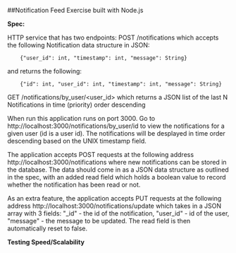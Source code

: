 ##Notification Feed Exercise built with Node.js

**Spec:**

HTTP service that has two endpoints: POST /notifications which accepts the following Notification data structure in JSON:

		{"user_id": int, "timestamp": int, "message": String}
		
and returns the following:

		{"id": int, "user_id": int, "timestamp": int, "message": String}

GET /notifications/by_user/<user_id> which returns a JSON list of the last N Notifications in time (priority) order descending

When run this application runs on port 3000. Go to http://localhost:3000/notifications/by_user/id to view the notifications for a given user (id is a user id). 
The notifications will be desplayed in time order descending based on the UNIX timestamp field.

The application accepts POST requests at the following address http://localhost:3000/notifications where new notifications can be stored in the database.
The data should come in as a JSON data structure as outlined in the spec, with an added read field which holds a boolean value to record whether the notification has been read or not.

As an extra feature, the application accepts PUT requests at the following address http://localhost:3000/notifications/update which takes in a JSON array with 3 fields: 
	"_id" - the id of the notification, 
	"user_id" - id of the user,
	"message" - the message to be updated.
The read field is then automatically reset to false.


**Testing Speed/Scalability**

